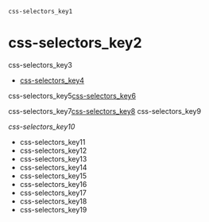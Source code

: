 ```ngMeta
css-selectors_key1
```
# css-selectors_key2
css-selectors_key3

- [css-selectors_key4](http://www.w3schools.com/css/css_syntax.asp)


css-selectors_key5[css-selectors_key6](WrImGwPqy9Y)


css-selectors_key7[css-selectors_key8](https://abhishekgupta92.github.io/equality3)
css-selectors_key9

*css-selectors_key10*

- css-selectors_key11
- css-selectors_key12
- css-selectors_key13
- css-selectors_key14
- css-selectors_key15
- css-selectors_key16
- css-selectors_key17
- css-selectors_key18
- css-selectors_key19
